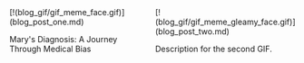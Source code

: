 

<div style="display: flex; flex-direction: row;">
    <div style="flex: 1; margin-right: 10px;">
        [!(blog_gif/gif_meme_face.gif)](blog_post_one.md)
        <p>Mary's Diagnosis: A Journey Through Medical Bias</p>
    </div>
    <div style="flex: 1;">
        [!(blog_gif/gif_meme_gleamy_face.gif)](blog_post_two.md)
        <p>Description for the second GIF.</p>
    </div>
</div>
